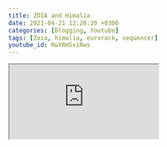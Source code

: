 ```yaml
---
title: ZOIA and Himalia
date: 2021-04-21 12:20:20 +0300
categories: [Blogging, Youtube]
tags: [Zoia, himalia, eurorack, sequencer]
youtube_id: RwXRH5xiRws
---
```



<div class="embed-responsive embed-responsive-16by9" >
    <iframe class="embed-responsive-item"  src="https://www.youtube.com/embed/{{ page.youtube_id }}"></iframe>
</div>

